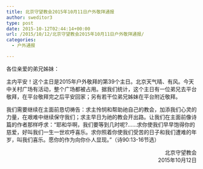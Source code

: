 ```yaml
---
title: 北京守望教会2015年10月11日户外敬拜通报
author: sweditor3
type: post
date: 2015-10-12T02:44:14+00:00
url: /2015/10/12/北京守望教会2015年10月11日户外敬拜通报/
categories:
  - 户外通报

---
```

各位亲爱的弟兄姊妹： 

主内平安！这个主日是2015年户外敬拜的第39个主日。北京天气晴、有风。今天中关村广场有活动，整个广场都被占用。据我们统计，这个主日有一位弟兄去平台敬拜，在平台敬拜完之后平安回家；另有若干位弟兄姊妹在平台附近敬拜。 

我们需要继续在主面前恳切祷告：求主怜悯和帮助祂自己的教会，加添我们心灵的力量，在艰难中继续保守我们；求主早日为祂的教会开出路。让我们在主面前像诗篇的作者那样呼求：&ldquo;耶和华啊，我们要等到几时呢?&hellip;&hellip;求你使我们早早饱得你的慈爱，好叫我们一生一世欢呼喜乐。求你照着你使我们受苦的日子和我们遭难的年岁，叫我们喜乐。愿你的作为向你仆人显现。&rdquo;（诗90:13-16节选）&nbsp; 

<p style="text-align: right;">
  北京守望教会<br /> 2015年10月12日
</p>